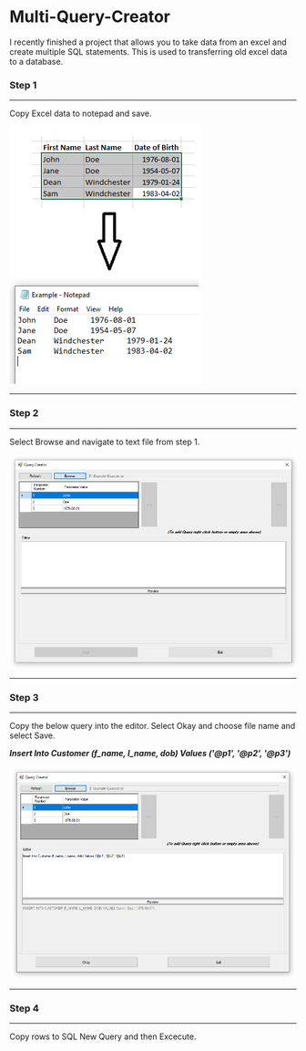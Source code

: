 # Multi-Query-Creator
I recently finished a project that allows you to take data from an excel and create multiple SQL statements. This is used to transferring old excel data to a database.

### **Step 1**
***
Copy Excel data to notepad and save.

![](https://github.com/Theguy82489/Multi-Query-Creator/blob/master/Examples/Example%20-%20Step%201.png)

***

### **Step 2**
***
Select Browse and navigate to text file from step 1.

![](https://github.com/Theguy82489/Multi-Query-Creator/blob/master/Examples/Example%20-%20Step%202.png)

***

### **Step 3**
***
Copy the below query into the editor. Select Okay and choose file name and select Save.

**_Insert Into Customer (f_name, l_name, dob) Values ('@p1', '@p2', '@p3')_**

![](https://github.com/Theguy82489/Multi-Query-Creator/blob/master/Examples/Example%20-%20Step%203.png)

***

### **Step 4**
***
Copy rows to SQL New Query and then Excecute.

